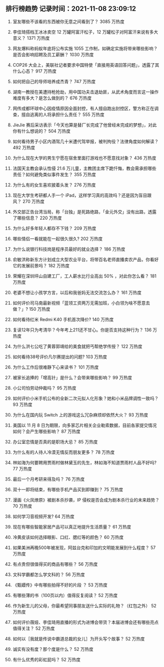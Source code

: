 
## 排行榜趋势 记录时间：2021-11-08 23:09:12
  
  1. 室友哪些不该看的东西被你无意之间看到了？ 3085 万热度
    
  2. 李佳琦搭档王冰冰卖空 12 万罐阿富汗松子，12 万罐松子对阿富汗来说有多大意义？ 1371 万热度
    
  3. 网友爆料称蚂蚁年底将公布实施 1055 工作制，如确定实施将带来哪些影响？是否会影响招聘及员工薪酬？ 1030 万热度
    
  4. COP26 大会上，美联社记者要求中国特使「直接用英语回答问题」，透露了其什么心态？ 917 万热度
    
  5. 如何把自己的导师培养成杰青？ 747 万热度
    
  6. 湖南一教授在美遭持枪抢劫，用中国功夫击退劫匪，从武术角度而言这一操作难度有多大？是怎么做到的？ 676 万热度
    
  7. 网传成都环球中心因疫情原因全面封控，有人擅自跑出封控区，警方称正在调查，擅自逃离的人将承担什么责任？ 555 万热度
    
  8. JieJie 赛后采访表示「今天也算是替厂长完成了他曾经未完成的梦想」，对此你有什么想说的？ 504 万热度
    
  9. 如何看待男子小区内酒驾几十米遭代驾举报，被判拘役？法律角度如何解读？ 492 万热度
    
  10. 为什么现在大学的男生宁愿在宿舍里面打游戏也不愿意找对象？ 436 万热度
    
  11. 法国天主教会承认性侵 21.6 万儿童，主教团主席下跪忏悔，教会需承担哪些责任？如何避免类似事件发生？ 355 万热度
    
  12. 为什么有的女生喜欢披着头发？ 276 万热度
    
  13. 现在大学生考研都人手一个 iPad，这样学习真的高效吗？还是因为盲目跟风？ 270 万热度
    
  14. 外交部正告台湾当局，称「台独」是死路绝路，「金元外交」没有出路，透露了哪些信息？ 220 万热度
    
  15. 为什么好多年轻人都存不下钱？ 209 万热度
    
  16. 哪些情侣一看就能在一起很久很久? 202 万热度
    
  17. 为什么说银行科技岗是程序员最好的就业选择？ 186 万热度
    
  18. 俞敏洪称新东方计划成立大型农业平台，将带百名老师直播卖农产品，你看好它的发展前景吗？ 182 万热度
    
  19. 荣耀在深圳坪山自建工厂，工人薪水比行业高出 50% ，对此你怎么看？ 181 万热度
    
  20. 老婆不想让小孩学方言，以后和我爸妈无法交流怎么办？ 161 万热度
    
  21. 如何评价司马南最新视频「蓝领工资两万无需加班，小白领为啥不愿意去做？」? 150 万热度
    
  22. 如何看待红米 Redmi K40 手机首次降价? 140 万热度
    
  23. 复读12年只为考清华？今年考上211还不甘心。你是否支持这种行为？ 136 万热度
    
  24. 为什么洪七公吃了黄蓉郭靖给的美食就把丐帮绝学传授？ 122 万热度
    
  25. 如何看待38号评价凡尔赛提出的问题? 103 万热度
    
  26. 为什么工作后很难静下心来读书？ 101 万热度
    
  27. 被家长追捧的「增高针」是什么？会带来哪些影响？ 99 万热度
    
  28. 小公司怕劳动仲裁吗？ 95 万热度
    
  29. 如何评价小米手机公布的全新二次元拟人化形象？她和小米品牌调性一致吗？ 93 万热度
    
  30. 为什么在国内玩 Switch 上的游戏这么冗杂麻烦却依然大火？ 93 万热度
    
  31. 美国以 11 月 8 日为期限，向多家芯片相关企业勒索数据，目前各家提交情况如何？会产生哪些影响？ 87 万热度
    
  32. 办公室恋情是否真的是职场大忌？ 85 万热度
    
  33. 为什么有的人待人冷漠无情反而朋友更多？ 78 万热度
    
  34. 林如海为何要聘用贾雨村做林黛玉的先生，林如海不知道贾雨村人品不好吗? 77 万热度
    
  35. 最后一个月考研来得及吗？ 76 万热度
    
  36. 双十一即将结束，有哪些手机产品买到即赚到？ 75 万热度
    
  37. 漫画《火凤燎原》被剧本杀抄袭，IP 侵权是否会成为剧本杀行业的未来趋势？ 70 万热度
    
  38. 如何学习音视频开发? 64 万热度
    
  39. 现在有哪些智能家居产品可以真正地提升生活质量？ 61 万热度
    
  40. 冷黄皮该如何选择眼影、口红、腮红等的颜色？ 60 万热度
    
  41. 如果美洲再晚500年被发现，阿兹台克和印加的文明能发展到什么程度？ 57 万热度
    
  42. 有点贵但很值得买的商品有哪些？ 56 万热度
    
  43. 文科学霸都怎么学文科的？ 56 万热度
    
  44. 《甄嬛传》中有哪些拍得不好的片段 ？ 53 万热度
    
  45. 有哪些薄的书（100页以内）值得反复阅读？ 52 万热度
    
  46. 作为新生儿的父母，你最希望同事朋友送什么实际的礼物？（红包之外） 52 万热度
    
  47. 如何评价薇娅、李佳琦用直播的形式为进博会带货？本届进博会还有哪些亮点值得关注？ 52 万热度
    
  48. 如何以［我就是传说中霸道总裁的女儿］为开头写个故事？ 52 万热度
    
  49. 诚实有没有度？那个度是什么？ 52 万热度
    
  50. 有什么优秀的彩虹屁吗？ 52 万热度
    